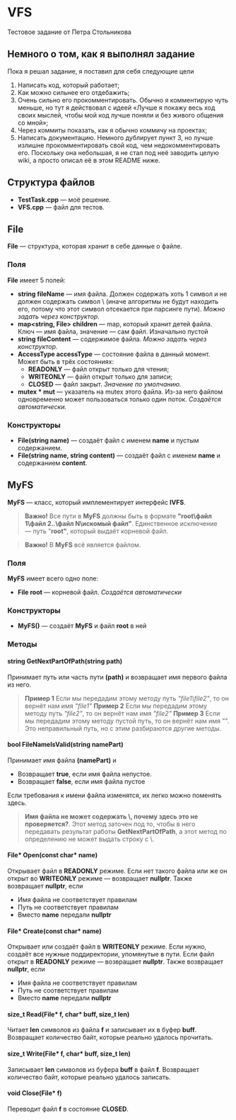# VFS

Тестовое задание от Петра Стольникова

## Немного о том, как я выполнял задание

Пока я решал задание, я поставил для себя следующие цели
1. Написать код, который работает;
2. Как можно сильнее его отдебажить;
3. Очень сильно его прокомментировать. Обычно я комментирую чуть меньше, но тут я действовал с идеей «Лучше я покажу весь ход своих мыслей, чтобы мой код лучше поняли и без живого общения со мной»;
4. Через коммиты показать, как я обычно коммичу на проектах;
5. Написать документацию. Немного дублирует пункт 3, но лучше излишне прокомментировать свой код, чем недокомментировать его. Поскольку она небольшая, я не стал под неё заводить целую wiki, а просто описал её в этом README ниже.

## Структура файлов

* **TestTask.cpp** — моё решение.
* **VFS.cpp** — файл для тестов.

## File

**File** — структура, которая хранит в себе данные о файле. 

### Поля
**File** имеет 5 полей:
* **string fileName** — имя файла. Должен содержать хоть 1 символ и не должен содержать символ \\ (иначе алгоритмы не будут находить его, потому что этот символ отсекается при парсинге пути). _Можно задать через конструктор._
* **map<string, File> children** — map, который хранит детей файла. Ключ — имя файла, значение — сам файл. Изначально пустой
* **string fileContent** — содержимое файла. _Можно задать через конструктор._
* **AccessType accessType** — состояние файла в данный момент. Может быть в трёх состояниях:
  * **READONLY** — файл открыт только для чтения;
  * **WRITEONLY** — файл открыт только для записи;
  * **CLOSED** — файл закрыт. _Значение по умолчанию._
*  **mutex * mut** — указатель на mutex этого файла. Из-за него файлом одновременно может пользоваться только один поток. _Создаётся автоматически._

### Конструкторы

* **File(string name)** — создаёт файл с именем **name** и пустым содержанием.
* **File(string name, string content)** — создаёт файл с именем **name** и содержанием **content**.

## MyFS

**MyFS** — класс, который имплементирует интерфейс **IVFS**.
> **Важно!** Все пути в **MyFS** должны быть в формате **"root\файл 1\файл 2\..\файл N\искомый файл"**. Единственное исключение — путь "**root"**, который выдаёт корневой файл.  

> **Важно!** В **MyFS** всё является файлом.

### Поля

**MyFS** имеет всего одно поле:
* **File root** — корневой файл. _Создаётся автоматически_

### Конструкторы

* **MyFS()** — создаёт **MyFS** и файл **root** в ней

### Методы

#### string GetNextPartOfPath(string path)

Принимает путь или часть пути **(path)** и возвращает имя первого файла из него.
> **Пример 1** Если мы передадим этому методу путь _"file1\file2"_, то он вернёт нам имя _"file1"_
> **Пример 2** Если мы передадим этому методу путь _"file2"_, то он вернёт нам имя _"file2"_
> **Пример 3** Если мы передадим этому методу пустой путь, то он вернёт нам имя "". Это неправильный путь, но с этим разбираются другие методы.

#### bool FileNameIsValid(string namePart)

Принимает имя файла **(namePart)** и 
* Возвращает **true**, если имя файла непустое.
* Возвращает **false**, если имя файла пустое

Если требования к имени файла изменятся, их легко можно поменять здесь.
> **Имя файла не может содержать \\, почему здесь это не проверяется?**. Этот метод заточен под то, чтобы в него передавать результат работы **GetNextPartOfPath**, а этот метод по определению не может выдать строку с \\.

#### File* Open(const char* name)

Открывает файл в **READONLY** режиме. Если нет такого файла или же он открыт во **WRITEONLY** режиме — возвращает **nullptr**.
Также возвращает **nullptr**, если 
* Имя файла не соответствует правилам
* Путь не соответствует правилам
* Вместо **name** передали **nullptr**

#### File* Create(const char* name)

Открывает или создаёт файл в **WRITEONLY** режиме. Если нужно, создаёт все нужные поддиректории, упомянутые в пути. Если файл открыт в **READONLY** режиме — возвращает **nullptr**.
Также возвращает **nullptr**, если 
* Имя файла не соответствует правилам
* Путь не соответствует правилам
* Вместо **name** передали **nullptr**

#### size_t Read(File* f, char* buff, size_t len)

Читает **len** символов из файла **f** и записывает их в буфер **buff**.
Возвращает количество байт, которые реально удалось прочитать.

#### size_t Write(File* f, char* buff, size_t len)

Записывает **len** символов из буфера **buff** в файл **f**.
Возвращает количество байт, которые реально удалось записать.

#### void Close(File* f)

Переводит файл **f** в состояние **CLOSED**.

